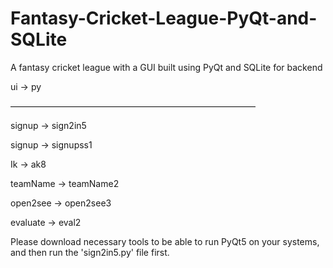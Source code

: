 # Fantasy-Cricket-League-PyQt-and-SQLite
A fantasy cricket league with a GUI built using PyQt and SQLite for backend


ui	 		    ->		py

————————————————————————————
 
signup  		-> 	sign2in5
 
signup 	 	->	signupss1

Ik			     ->	ak8

teamName	 ->	teamName2

open2see		->	open2see3

evaluate		->	eval2



Please download necessary tools to be able to run PyQt5 on your systems, and then run the 'sign2in5.py' file first.
